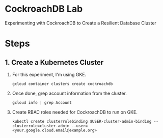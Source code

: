 # CockroachDB Lab

Experimenting with CockroachDB to Create a Resilient Database Cluster

# Steps

## 1. Create a Kubernetes Cluster

1. For this experiment, I'm using GKE.

    ```
    gcloud container clusters create cockroachdb
    ```

2. Once done, grep account information from the cluster.

    ```
    gcloud info | grep Account
    ```

3. Create RBAC roles needed for CockroachDB to run on GKE.

    ```
    kubectl create clusterrolebinding $USER-cluster-admin-binding --clusterrole=cluster-admin --user=<your.google.cloud.email@example.org>
    ```

